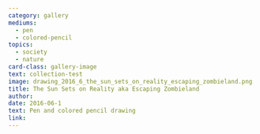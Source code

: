 ```yaml
---
category: gallery
mediums:
  - pen
  - colored-pencil
topics:
  - society
  - nature
card-class: gallery-image
text: collection-test
image: drawing_2016_6_the_sun_sets_on_reality_escaping_zombieland.png
title: The Sun Sets on Reality aka Escaping Zombieland
author:
date: 2016-06-1
text: Pen and colored pencil drawing
link:
---
```

